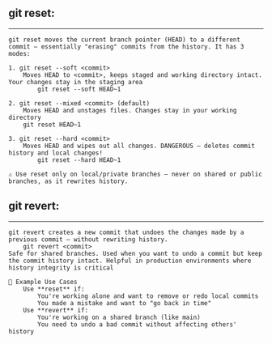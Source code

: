 ## git reset:
-------------
    git reset moves the current branch pointer (HEAD) to a different commit — essentially "erasing" commits from the history. It has 3 modes:

    1. git reset --soft <commit>
        Moves HEAD to <commit>, keeps staged and working directory intact. Your changes stay in the staging area
            git reset --soft HEAD~1

    2. git reset --mixed <commit> (default)
        Moves HEAD and unstages files. Changes stay in your working directory
        git reset HEAD~1

    3. git reset --hard <commit>
        Moves HEAD and wipes out all changes. DANGEROUS — deletes commit history and local changes!
            git reset --hard HEAD~1

    ⚠️ Use reset only on local/private branches — never on shared or public branches, as it rewrites history.

## git revert:
-------------
    git revert creates a new commit that undoes the changes made by a previous commit — without rewriting history.
        git revert <commit>
    Safe for shared branches. Used when you want to undo a commit but keep the commit history intact. Helpful in production environments where history integrity is critical

    🧠 Example Use Cases
        Use **reset** if:
            You're working alone and want to remove or redo local commits
            You made a mistake and want to "go back in time"
        Use **revert** if:
            You're working on a shared branch (like main)
            You need to undo a bad commit without affecting others' history

